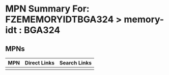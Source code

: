 



# MPN Summary For: FZEMEMORYIDTBGA324 > memory-idt : BGA324

## MPNs
  

|MPN|Direct Links|Search Links|
| :--- | :--- | :--- |
||||
